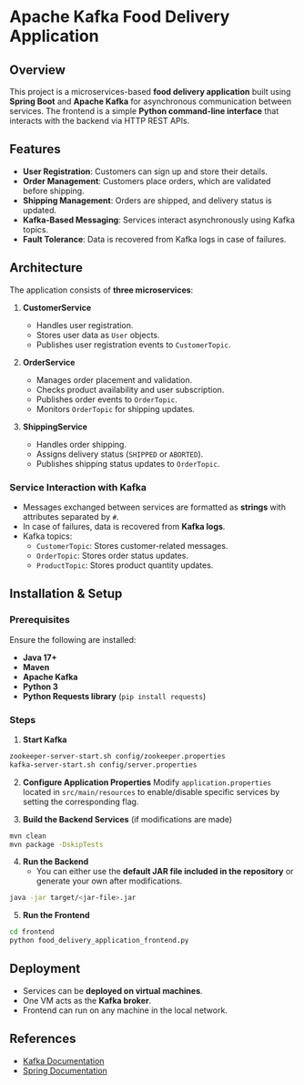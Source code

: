 # Apache Kafka Food Delivery Application

## Overview
This project is a microservices-based **food delivery application** built using **Spring Boot** and **Apache Kafka** for asynchronous communication between services. The frontend is a simple **Python command-line interface** that interacts with the backend via HTTP REST APIs.

## Features
- **User Registration**: Customers can sign up and store their details.
- **Order Management**: Customers place orders, which are validated before shipping.
- **Shipping Management**: Orders are shipped, and delivery status is updated.
- **Kafka-Based Messaging**: Services interact asynchronously using Kafka topics.
- **Fault Tolerance**: Data is recovered from Kafka logs in case of failures.

## Architecture
The application consists of **three microservices**:

1. **CustomerService**
   - Handles user registration.
   - Stores user data as `User` objects.
   - Publishes user registration events to `CustomerTopic`.

2. **OrderService**
   - Manages order placement and validation.
   - Checks product availability and user subscription.
   - Publishes order events to `OrderTopic`.
   - Monitors `OrderTopic` for shipping updates.

3. **ShippingService**
   - Handles order shipping.
   - Assigns delivery status (`SHIPPED` or `ABORTED`).
   - Publishes shipping status updates to `OrderTopic`.

### Service Interaction with Kafka
- Messages exchanged between services are formatted as **strings** with attributes separated by `#`.
- In case of failures, data is recovered from **Kafka logs**.
- Kafka topics:
  - `CustomerTopic`: Stores customer-related messages.
  - `OrderTopic`: Stores order status updates.
  - `ProductTopic`: Stores product quantity updates.

## Installation & Setup
### Prerequisites
Ensure the following are installed:
- **Java 17+**
- **Maven**
- **Apache Kafka**
- **Python 3**
- **Python Requests library** (`pip install requests`)

### Steps
1. **Start Kafka**
```sh
zookeeper-server-start.sh config/zookeeper.properties
kafka-server-start.sh config/server.properties
```

2. **Configure Application Properties**
Modify `application.properties` located in `src/main/resources` to enable/disable specific services by setting the corresponding flag.

3. **Build the Backend Services** (if modifications are made)
```sh
mvn clean
mvn package -DskipTests
```

4. **Run the Backend**
   - You can either use the **default JAR file included in the repository** or generate your own after modifications.
```sh
java -jar target/<jar-file>.jar
```

5. **Run the Frontend**
```sh
cd frontend
python food_delivery_application_frontend.py
```

## Deployment
- Services can be **deployed on virtual machines**.
- One VM acts as the **Kafka broker**.
- Frontend can run on any machine in the local network.

## References
- [Kafka Documentation](https://kafka.apache.org/documentation/)
- [Spring Documentation](https://docs.spring.io/spring-framework/reference/)



